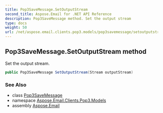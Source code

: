 ```yaml
---
title: Pop3SaveMessage.SetOutputStream
second_title: Aspose.Email for .NET API Reference
description: Pop3SaveMessage method. Set the output stream
type: docs
weight: 50
url: /net/aspose.email.clients.pop3.models/pop3savemessage/setoutputstream/
---
```

## Pop3SaveMessage.SetOutputStream method

Set the output stream.

```csharp
public Pop3SaveMessage SetOutputStream(Stream outputStream)
```

### See Also

* class [Pop3SaveMessage](../)
* namespace [Aspose.Email.Clients.Pop3.Models](../../pop3savemessage/)
* assembly [Aspose.Email](../../../)


